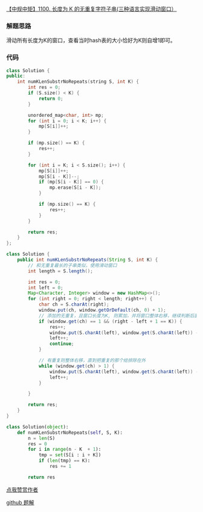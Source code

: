 [【中规中矩】1100. 长度为 K 的无重复字符子串(三种语言实现滑动窗口）](https://leetcode-cn.com/problems/find-k-length-substrings-with-no-repeated-characters/solution/zhong-gui-zhong-ju-1100-chang-du-wei-k-d-q6da/)

### 解题思路
滑动所有长度为K的窗口，查看当时hash表的大小恰好为K则自增1即可。

### 代码

```c++ []
class Solution {
public:
    int numKLenSubstrNoRepeats(string S, int K) {
        int res = 0;
        if (S.size() < K) {
            return 0;
        }

        unordered_map<char, int> mp;
        for (int i = 0; i < K; i++) {
            mp[S[i]]++;
        }

        if (mp.size() == K) {
            res++;
        }

        for (int i = K; i < S.size(); i++) {
            mp[S[i]]++;
            mp[S[i - K]]--;
            if (mp[S[i - K]] == 0) {
                mp.erase(S[i - K]);
            }

            if (mp.size() == K) {
                res++;
            }
        }

        return res;
    }
};
```

```java []
class Solution {
    public int numKLenSubstrNoRepeats(String S, int K) {
        // 和无重复最长的子串类似，使用滑动窗口
        int length = S.length();

        int res = 0;
        int left = 0; 
        Map<Character, Integer> window = new HashMap<>();
        for (int right = 0; right < length; right++) {
            char ch = S.charAt(right);
            window.put(ch, window.getOrDefault(ch, 0) + 1);
            // 添加的无重复，且窗口长度为K, 则累加，并将窗口整体右移，继续判断后面的
            if (window.get(ch) == 1 && (right - left + 1 == K)) {
                res++;
                window.put(S.charAt(left), window.get(S.charAt(left)) - 1);
                left++;
                continue;
            }

            // 有重复则整体右移，直到把重复的那个给排除在外
            while (window.get(ch) > 1) {
                window.put(S.charAt(left), window.get(S.charAt(left)) - 1);
                left++;
            }

        }

        return res;
    }
}
```
```python []
class Solution(object):
    def numKLenSubstrNoRepeats(self, S, K):
        n = len(S)
        res = 0
        for i in range(n - K  + 1):
            tmp = set(S[i : i + K])
            if (len(tmp) == K):
                res += 1

        return res
```


[点我赞赏作者](https://github.com/jyj407/leetcode/blob/master/wechat%20reward%20QRCode.png)

[github 题解](https://github.com/jyj407/leetcode/blob/master/1100.md)
